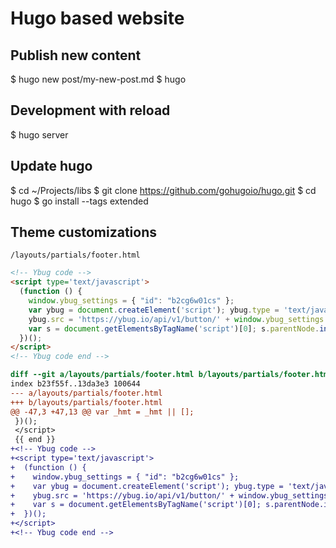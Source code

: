 # Hugo based website

## Publish new content

  $ hugo new post/my-new-post.md
  $ hugo

## Development with reload

  $ hugo server

## Update hugo

  $ cd ~/Projects/libs
  $ git clone https://github.com/gohugoio/hugo.git
  $ cd hugo
  $ go install --tags extended

## Theme customizations

`/layouts/partials/footer.html`

```html
<!-- Ybug code -->
<script type='text/javascript'>
  (function () {
    window.ybug_settings = { "id": "b2cg6w01cs" };
    var ybug = document.createElement('script'); ybug.type = 'text/javascript'; ybug.async = true;
    ybug.src = 'https://ybug.io/api/v1/button/' + window.ybug_settings.id + '.js';
    var s = document.getElementsByTagName('script')[0]; s.parentNode.insertBefore(ybug, s);
  })();
</script>
<!-- Ybug code end -->
```

```diff
diff --git a/layouts/partials/footer.html b/layouts/partials/footer.html
index b23f55f..13da3e3 100644
--- a/layouts/partials/footer.html
+++ b/layouts/partials/footer.html
@@ -47,3 +47,13 @@ var _hmt = _hmt || [];
 })();
 </script>
 {{ end }}
+<!-- Ybug code -->
+<script type='text/javascript'>
+  (function () {
+    window.ybug_settings = { "id": "b2cg6w01cs" };
+    var ybug = document.createElement('script'); ybug.type = 'text/javascript'; ybug.async = true;
+    ybug.src = 'https://ybug.io/api/v1/button/' + window.ybug_settings.id + '.js';
+    var s = document.getElementsByTagName('script')[0]; s.parentNode.insertBefore(ybug, s);
+  })();
+</script>
+<!-- Ybug code end -->
```
